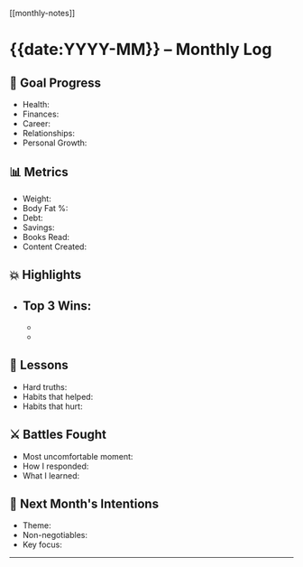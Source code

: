 [[monthly-notes]]
# {{date:YYYY-MM}} – Monthly Log

## 🎯 Goal Progress
- Health:
- Finances:
- Career:
- Relationships:
- Personal Growth:

## 📊 Metrics
- Weight:
- Body Fat %:
- Debt:
- Savings:
- Books Read:
- Content Created:

## 💥 Highlights
- Top 3 Wins:
  - 
  - 
  - 

## 🧠 Lessons
- Hard truths:
- Habits that helped:
- Habits that hurt:

## ⚔️ Battles Fought
- Most uncomfortable moment:
- How I responded:
- What I learned:

## 🧭 Next Month's Intentions
- Theme:
- Non-negotiables:
- Key focus:

---
